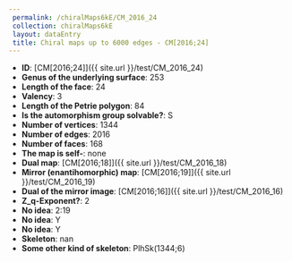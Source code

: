 ```yaml
--- 
 permalink: /chiralMaps6kE/CM_2016_24 
 collection: chiralMaps6kE
 layout: dataEntry
 title: Chiral maps up to 6000 edges - CM[2016;24]
---
```


- **ID**: [CM[2016;24]]({{ site.url }}/test/CM_2016_24)
- **Genus of the underlying surface**: 253
- **Length of the face**: 24
- **Valency**: 3
- **Length of the Petrie polygon**: 84
- **Is the automorphism group solvable?**: S
- **Number of vertices**: 1344
- **Number of edges**: 2016
- **Number of faces**: 168
- **The map is self-**: none
- **Dual map**: [CM[2016;18]]({{ site.url }}/test/CM_2016_18)
- **Mirror (enantihomorphic) map**: [CM[2016;19]]({{ site.url }}/test/CM_2016_19)
- **Dual of the mirror image**: [CM[2016;16]]({{ site.url }}/test/CM_2016_16)
- **Z_q-Exponent?**: 2
- **No idea**:  2:19
- **No idea**: Y
- **No idea**: Y
- **Skeleton**: nan
- **Some other kind of skeleton**: PlhSk(1344;6)
